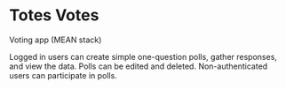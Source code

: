 # Totes Votes
Voting app (MEAN stack)

Logged in users can create simple one-question polls, gather responses, and view the data. Polls can be edited and deleted. Non-authenticated users can participate in polls.
